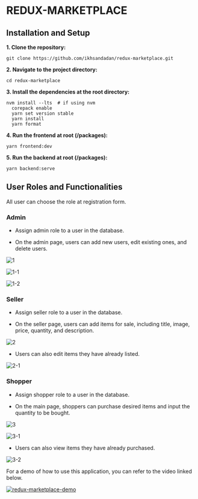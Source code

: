 

# REDUX-MARKETPLACE

## Installation and Setup

**1. Clone the repository:**

    git clone https://github.com/ikhsandadan/redux-marketplace.git

**2.  Navigate  to  the  project  directory:**

    cd redux-marketplace

**3.  Install  the  dependencies  at  the  root  directory:**

    nvm install --lts  # if using nvm
	  corepack enable
	  yarn set version stable
	  yarn install
	  yarn format

**4.  Run  the  frontend  at  root  (/packages):**

    yarn frontend:dev

**5.  Run  the  backend  at  root  (/packages):**

    yarn backend:serve


## User Roles and Functionalities

All user can choose the role at registration form.


### Admin

-   Assign  admin  role  to  a  user  in  the  database.
    
-   On  the  admin  page,  users  can  add  new  users,  edit  existing  ones,  and  delete  users.

    
![1](https://github.com/user-attachments/assets/518b6bc1-981a-4d09-81b6-ea2410dfc810)

![1-1](https://github.com/user-attachments/assets/00eebcac-294f-41b3-ad62-e336c7951218)

![1-2](https://github.com/user-attachments/assets/4b51eb49-8ee8-4b0c-b6e0-471b27240cf7)



### Seller

-   Assign  seller  role  to  a  user  in  the  database.
    
-   On  the  seller  page,  users  can  add  items  for  sale,  including  title,  image,  price,  quantity,  and  description.


  ![2](https://github.com/user-attachments/assets/b40cdcf9-f0dd-446b-bfb3-f5a5475dc1ee)


    
-   Users  can  also  edit  items  they  have  already  listed.


  ![2-1](https://github.com/user-attachments/assets/74dca706-56d9-4a83-a929-908439f8f87e)




### Shopper

-   Assign  shopper  role  to  a  user  in  the  database.
    
-   On  the  main  page,  shoppers  can  purchase  desired  items  and  input  the  quantity  to  be  bought.


  ![3](https://github.com/user-attachments/assets/313f147a-e261-4de1-9199-4cdb6a924521)

  ![3-1](https://github.com/user-attachments/assets/dad2b361-7767-4613-961e-b13329887a6a)


    
-   Users  can  also  view  items  they  have  already  purchased.


  ![3-2](https://github.com/user-attachments/assets/99578ddb-3446-4228-8165-6dacf795ccde)




For a demo of how to use this application, you can refer to the video linked below.


[![redux-marketplace-demo](https://img.youtube.com/vi/ouduXA1Chps/0.jpg)](https://www.youtube.com/watch?v=ouduXA1Chps)


